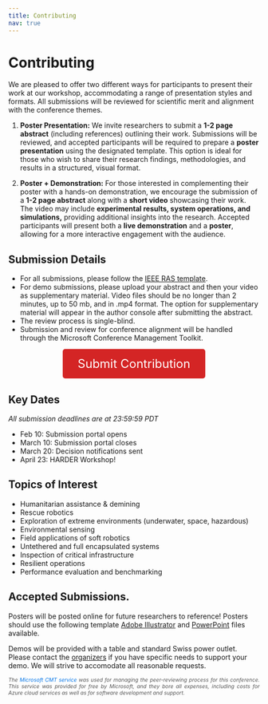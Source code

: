 ```yaml
---
title: Contributing
nav: true
---
```


# Contributing

We are pleased to offer two different ways for participants to present their work at our workshop, accommodating a range of presentation styles and formats. All submissions will be reviewed for scientific merit and alignment with the conference themes.

1. **Poster Presentation:** We invite researchers to submit a **1-2 page abstract** (including references) outlining their work. Submissions will be reviewed, and accepted participants will be required to prepare a **poster presentation** using the designated template. This option is ideal for those who wish to share their research findings, methodologies, and results in a structured, visual format.

2. **Poster + Demonstration:** For those interested in complementing their poster with a hands-on demonstration, we encourage the submission of a **1-2 page abstract** along with a **short video** showcasing their work. The video may include **experimental results, system operations, and simulations,** providing additional insights into the research. Accepted participants will present both a **live demonstration** and a **poster**, allowing for a more interactive engagement with the audience. 

## Submission Details

- For all submissions, please follow the [IEEE RAS template](http://ras.papercept.net/conferences/support/files/ieeeconf.zip).
- For demo submissions, please upload your abstract and then your video as supplementary material. Video files should be no longer than 2 minutes, up to 50 mb, and in .mp4 format. The option for supplementary material will appear in the author console after submitting the abstract.
- The review process is single-blind.
- Submission and review for conference alignment will be handled through the Microsoft Conference Management Toolkit.

<div style="text-align: center;">
  <a href="https://cmt3.research.microsoft.com/HARDER2025" class="button">Submit Contribution</a>
</div>

<style>
.button {
  display: inline-block;
  padding: 15px 30px;
  font-size: 24px;
  color: white;
  background-color: #d42525;
  text-decoration: none;
  border-radius: 5px;
  transition: background 0.3s;
}

.button:hover {
  background-color: #ff95a1;
}

.button:visited,
.button:active,
.button:focus {
  color: white !important;
  text-decoration: none;
}
</style>

## Key Dates

*All submission deadlines are at 23:59:59 PDT*

- Feb 10: Submission portal opens
- March 10: Submission portal closes
- March 20: Decision notifications sent
- April 23: HARDER Workshop!

## Topics of Interest
- Humanitarian assistance & demining
- Rescue robotics
- Exploration of extreme environments (underwater, space, hazardous)
- Environmental sensing
- Field applications of soft robotics
- Untethered and full encapsulated systems
- Inspection of critical infrastructure
- Resilient operations
- Performance evaluation and benchmarking

## Accepted Submissions.

Posters will be posted online for future researchers to reference! Posters should use the following template [Adobe Illustrator](https://drive.google.com/file/d/11GiLXmSUbyQJZmtaic-X38Gtbfe8aT4r/view?usp=sharing) and [PowerPoint](https://docs.google.com/presentation/d/16zIEQakUeFcQu-LW7_O3i4SD3WojrLgp/edit?usp=sharing&ouid=106091177615694516459&rtpof=true&sd=true) files available.

Demos will be provided with a table and standard Swiss power outlet. Please contact the [organizers](mailto:nhanson2@mit.edu) if you have specific needs to support your demo. We will strive to accomodate all reasonable requests.

<p class="footnote">
  <i>The <a href="https://cmt3.research.microsoft.com">Microsoft CMT service</a> was used for managing the peer-reviewing process for this conference. This service was provided for free by Microsoft, and they bore all expenses, including costs for Azure cloud services as well as for software development and support.</i>
</p>

<style>
.footnote {
  font-size: 0.75em; /* Adjusts to footnote size */
  color: #555; /* Slightly muted color */
  text-align: justify;
}

.footnote a {
  color: #0073e6; /* Ensures the link is visible */
  text-decoration: none;
}

.footnote a:hover {
  text-decoration: underline;
}
</style>